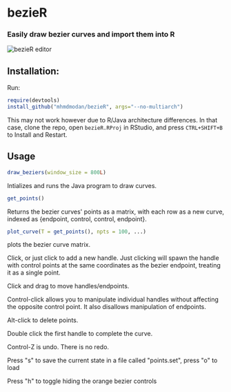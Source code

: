 # bezieR
### Easily draw bezier curves and import them into R

![bezieR editor](https://mhmdmodan.com/imgs/bezier.PNG)

## Installation:

Run:

```r
require(devtools)
install_github("mhmdmodan/bezieR", args="--no-multiarch")
```
This may not work however due to R/Java architecture differences. In that case, clone the repo, open `bezieR.RProj` in RStudio, and press `CTRL+SHIFT+B` to Install and Restart.

## Usage

```r
draw_beziers(window_size = 800L)
```
Intializes and runs the Java program to draw curves.

```r
get_points()
```

Returns the bezier curves' points as a matrix, with each row as a new curve, indexed as {endpoint, control, control, endpoint}.

```r
plot_curve(T = get_points(), npts = 100, ...)
```

plots the bezier curve matrix.

Click, or just click to add a new handle. Just clicking will spawn the handle with control points at the same coordinates as the bezier endpoint, treating it as a single point.

Click and drag to move handles/endpoints.

Control-click allows you to manipulate individual handles without affecting the opposite control point. It also disallows manipulation of endpoints.

Alt-click to delete points.

Double click the first handle to complete the curve.

Control-Z is undo. There is no redo.

Press "s" to save the current state in a file called "points.set", press "o" to load

Press "h" to toggle hiding the orange bezier controls
